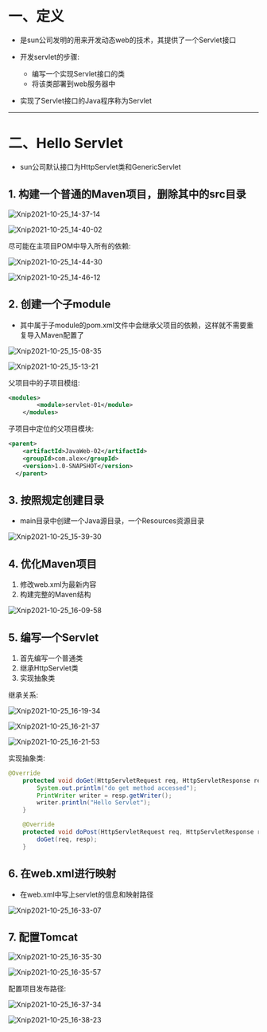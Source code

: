 # 一、定义

- 是sun公司发明的用来开发动态web的技术，其提供了一个Servlet接口
- 开发servlet的步骤:
  - 编写一个实现Servlet接口的类
  - 将该类部署到web服务器中

- 实现了Servlet接口的Java程序称为Servlet

****













# 二、Hello Servlet

- sun公司默认接口为HttpServlet类和GenericServlet



## 1. 构建一个普通的Maven项目，删除其中的src目录

![Xnip2021-10-25_14-37-14](Servlet/Xnip2021-10-25_14-37-14.jpg)



![Xnip2021-10-25_14-40-02](Servlet/Xnip2021-10-25_14-40-02.jpg)



尽可能在主项目POM中导入所有的依赖:

![Xnip2021-10-25_14-44-30](Servlet/Xnip2021-10-25_14-44-30.jpg)



![Xnip2021-10-25_14-46-12](Servlet/Xnip2021-10-25_14-46-12.jpg)









## 2. 创建一个子module

- 其中属于子module的pom.xml文件中会继承父项目的依赖，这样就不需要重复导入Maven配置了

![Xnip2021-10-25_15-08-35](Servlet/Xnip2021-10-25_15-08-35.jpg)



![Xnip2021-10-25_15-13-21](Servlet/Xnip2021-10-25_15-13-21.jpg)

父项目中的子项目模组:

```xml
<modules>
        <module>servlet-01</module>
    </modules>
```

子项目中定位的父项目模块:

```xml
<parent>
    <artifactId>JavaWeb-02</artifactId>
    <groupId>com.alex</groupId>
    <version>1.0-SNAPSHOT</version>
  </parent>
```











## 3. 按照规定创建目录

- main目录中创建一个Java源目录，一个Resources资源目录

![Xnip2021-10-25_15-39-30](Servlet/Xnip2021-10-25_15-39-30.jpg)





## 4. 优化Maven项目

1. 修改web.xml为最新内容
2. 构建完整的Maven结构

![Xnip2021-10-25_16-09-58](Servlet/Xnip2021-10-25_16-09-58.jpg)





## 5. 编写一个Servlet

1. 首先编写一个普通类
2. 继承HttpServlet类
3. 实现抽象类



继承关系:

![Xnip2021-10-25_16-19-34](Servlet/Xnip2021-10-25_16-19-34.jpg)

![Xnip2021-10-25_16-21-37](Servlet/Xnip2021-10-25_16-21-37.jpg)



![Xnip2021-10-25_16-21-53](Servlet/Xnip2021-10-25_16-21-53.jpg)



实现抽象类:

```java
@Override
    protected void doGet(HttpServletRequest req, HttpServletResponse resp) throws ServletException, IOException {
        System.out.println("do get method accessed");
        PrintWriter writer = resp.getWriter();
        writer.println("Hello Servlet");
    }

    @Override
    protected void doPost(HttpServletRequest req, HttpServletResponse resp) throws ServletException, IOException {
        doGet(req, resp);
    }
```



















## 6. 在web.xml进行映射

- 在web.xml中写上servlet的信息和映射路径

![Xnip2021-10-25_16-33-07](Servlet/Xnip2021-10-25_16-33-07.jpg)













## 7. 配置Tomcat

![Xnip2021-10-25_16-35-30](Servlet/Xnip2021-10-25_16-35-30.jpg)



![Xnip2021-10-25_16-35-57](Servlet/Xnip2021-10-25_16-35-57.jpg)



配置项目发布路径:

![Xnip2021-10-25_16-37-34](Servlet/Xnip2021-10-25_16-37-34.jpg)



![Xnip2021-10-25_16-38-23](Servlet/Xnip2021-10-25_16-38-23.jpg)

























